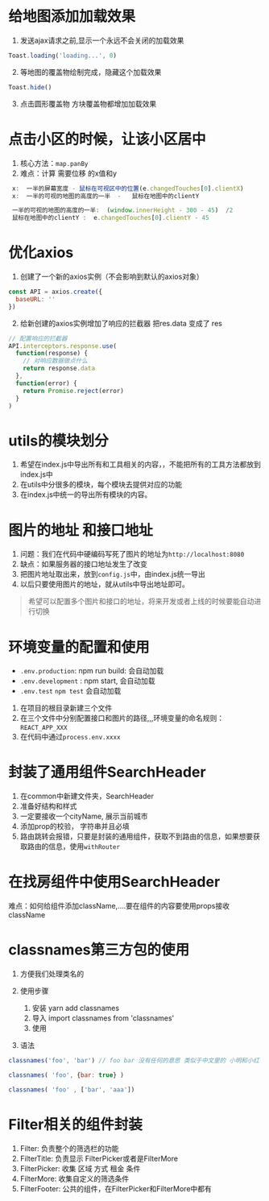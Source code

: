 # 给地图添加加载效果

1. 发送ajax请求之前,显示一个永远不会关闭的加载效果  

```js
Toast.loading('loading...', 0)
```

2. 等地图的覆盖物绘制完成，隐藏这个加载效果

```js
Toast.hide()
```

3. 点击圆形覆盖物  方块覆盖物都增加加载效果


# 点击小区的时候，让该小区居中

1. 核心方法：`map.panBy`
2. 难点：计算 需要位移 的x值和y

```js
 x:  一半的屏幕宽度 - 鼠标在可视区中的位置(e.changedTouches[0].clientX)
 x:  一半的可视的地图的高度的一半  -   鼠标在地图中的clientY

 一半的可视的地图的高度的一半:  (window.innerHeight - 300 - 45)  /2
 鼠标在地图中的clientY :  e.changedTouches[0].clientY - 45
```


# 优化axios

1. 创建了一个新的axios实例（不会影响到默认的axios对象）

```js
const API = axios.create({
  baseURL: ''
})
```

2. 给新创建的axios实例增加了响应的拦截器 把res.data 变成了  res

```js
// 配置响应的拦截器
API.interceptors.response.use(
  function(response) {
    // 对响应数据做点什么
    return response.data
  },
  function(error) {
    return Promise.reject(error)
  }
)
```


# utils的模块划分

1. 希望在index.js中导出所有和工具相关的内容，，不能把所有的工具方法都放到index.js中
2. 在utils中分很多的模块，每个模块去提供对应的功能
3. 在index.js中统一的导出所有模块的内容。


# 图片的地址 和接口地址 

1. 问题：我们在代码中硬编码写死了图片的地址为`http://localhost:8080` 
2. 缺点：如果服务器的接口地址发生了改变
3. 把图片地址取出来，放到`config.js`中，由index.js统一导出
4. 以后只要使用图片的地址，就从utils中导出地址即可。


> 希望可以配置多个图片和接口的地址，将来开发或者上线的时候要能自动进行切换


# 环境变量的配置和使用

+ `.env.production`: npm run build: 会自动加载
+ `.env.development` : npm start, 会自动加载
+ `.env.test`  `npm test` 会自动加载


1. 在项目的根目录新建三个文件  
2. 在三个文件中分别配置接口和图片的路径,,,环境变量的命名规则： `REACT_APP_XXX`
3. 在代码中通过`process.env.xxxx`


# 封装了通用组件SearchHeader

1. 在common中新建文件夹，SearchHeader
2. 准备好结构和样式
3. 一定要接收一个cityName, 展示当前城市
4. 添加prop的校验， 字符串并且必填
5. 路由跳转会报错，只要是封装的通用组件，获取不到路由的信息，如果想要获取路由的信息，使用`withRouter`


# 在找房组件中使用SearchHeader

难点：如何给组件添加className,....要在组件的内容要使用props接收className

# classnames第三方包的使用

1. 方便我们处理类名的

2. 使用步骤
   1. 安装  yarn add classnames
   2. 导入  import classnames from 'classnames'
   3. 使用


3. 语法

```js
classnames('foo', 'bar') // foo bar 没有任何的意思 类似于中文里的 小明和小红

classnames( 'foo', {bar: true} )

classnames( 'foo' , ['bar', 'aaa'])

```


# Filter相关的组件封装

1. Filter: 负责整个的筛选栏的功能
2. FilterTitle: 负责显示 FilterPicker或者是FilterMore
3. FilterPicker: 收集 区域  方式  租金  条件
4. FilterMore: 收集自定义的筛选条件
5. FilterFooter: 公共的组件，在FilterPicker和FilterMore中都有
